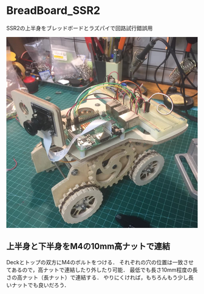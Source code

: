 # BreadBoard_SSR2
SSR2の上半身をブレッドボードとラズパイで回路試行錯誤用

<img src='https://github.com/HondaLab/BreadBoard_SSR2/blob/main/Pics/BB_SSR2_1a.jpg' width=600>

## 上半身と下半身をM4の10mm高ナットで連結
Deckとトップの双方にM4のボルトをつける．
それぞれの穴の位置は一致させてあるので，高ナットで連結したり外したり可能．
最低でも長さ10mm程度の長さの高ナット（長ナット）で連結する．
やりにくければ，もちろんもう少し長いナットでも良いだろう．
